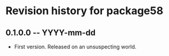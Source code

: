 # Revision history for package58

## 0.1.0.0 -- YYYY-mm-dd

* First version. Released on an unsuspecting world.
